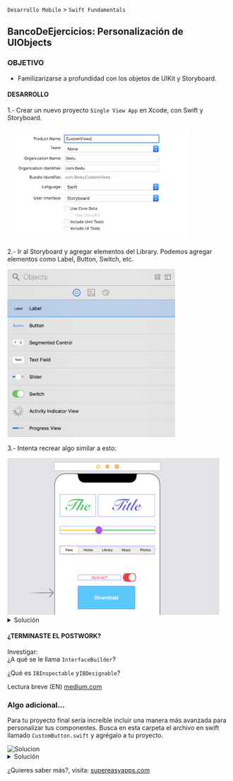 
`Desarrollo Mobile` > `Swift Fundamentals`

## BancoDeEjercicios: Personalización de UIObjects

### OBJETIVO

- Familizarizarse a profundidad con los objetos de UIKit y Storyboard.

#### DESARROLLO

1.- Crear un nuevo proyecto `Single View App` en Xcode, con Swift y Storyboard.

<img src="1.png" alt="Solucion" width="410" height="255">

2.- Ir al Storyboard y agregar elementos del Library. Podemos agregar elementos como Label, Button, Switch, etc.

<img src="2.png" alt="Solucion" width="380" height="380">

3.- Intenta recrear algo similar a esto:

<img src="3.png" alt="Solucion" width="480" height="355">


<details>
        <summary>Solución</summary>
        <p> Para personalizar un componente de UI en el Storyboard, debemos apoyarnos del Inspector. Las opciones dentro del Inspector cambian de acuerdo al elemento seleccionado. </p>
        <p> Por ejemplo, al seleccionar el Label, las opciones serian: </p>
        <img src="4.png" alt="Solucion" width="600" height="411">
        <p> Veamos ahora como cambian al seleccionar el <strong>Slider</strong>: </p>
        <img src="5.png" alt="Solucion" width="600" height="411">
        <p> Bien, ahora seleccionemos el Segmented Control, vemos que aqui las opciones cambian aun mas. Tenemos Segments y Segment(menú), en el primero indicamos el número de opciones a mostrar y en el segundo configuramos cada opción.</p>
        <img src="6.png" alt="Solucion" width="600" height="411">
</details>


#### ¿TERMINASTE EL POSTWORK?

Investigar:  
¿A qué se le llama `InterfaceBuilder`?

¿Qué es `IBInspectable` y`IBDesignable`?

Lectura breve (EN)
[medium.com](https://medium.com/@nimjea/ibdesignable-and-ibinspectable-in-swift-c12ea557b82b)

### Algo adicional...

Para tu proyecto final sería increíble incluir una manera más avanzada para personalizar tus componentes. Busca en esta carpeta el archivo en swift llamado `CustomButton.swift` y agrégalo a tu proyecto.

<img src="7.gif" alt="Solucion" width="590" height="330">


<details>
        <summary>Solución</summary>
        <p> Una vez agregado el archivo al proyecto, procedemos a asignarlo a un Botón. Damos click en el UIButton azul que tenemos y en el inspector agregamos la clase. </p>
        <p> Esta clase permitirá agregar esquinas redondeadas a tu botón.</p>
        <img src="8.gif" alt="Solucion" width="600" height="330">
</details>


¿Quieres saber más?, visita: [supereasyapps.com](https://blog.supereasyapps.com/how-to-create-round-buttons-using-ibdesignable-on-ios-11/)

